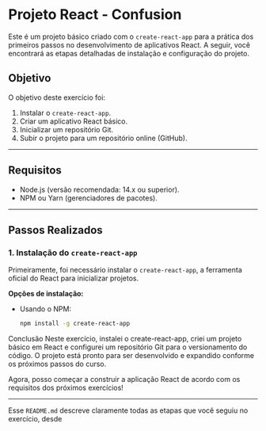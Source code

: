 # Projeto React - Confusion

Este é um projeto básico criado com o `create-react-app` para a prática dos primeiros passos no desenvolvimento de aplicativos React. A seguir, você encontrará as etapas detalhadas de instalação e configuração do projeto.

## Objetivo

O objetivo deste exercício foi:

1. Instalar o `create-react-app`.
2. Criar um aplicativo React básico.
3. Inicializar um repositório Git.
4. Subir o projeto para um repositório online (GitHub).

---

## Requisitos

- Node.js (versão recomendada: 14.x ou superior).
- NPM ou Yarn (gerenciadores de pacotes).

---

## Passos Realizados

### 1. Instalação do `create-react-app`

Primeiramente, foi necessário instalar o `create-react-app`, a ferramenta oficial do React para inicializar projetos.

**Opções de instalação:**

- Usando o NPM:
  ```bash
  npm install -g create-react-app

Conclusão
Neste exercício, instalei o create-react-app, criei um projeto básico em React e configurei um repositório Git para o versionamento do código. O projeto está pronto para ser desenvolvido e expandido conforme os próximos passos do curso.

Agora, posso começar a construir a aplicação React de acordo com os requisitos dos próximos exercícios!

---

Esse `README.md` descreve claramente todas as etapas que você seguiu no exercício, desde 
